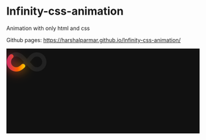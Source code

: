 # Infinity-css-animation

Animation with only html and css

Github pages: https://harshalparmar.github.io/Infinity-css-animation/

![alt text](https://raw.githubusercontent.com/harshalparmar/Infinity-css-animation/main/Infinity-css-animation-img.png)
